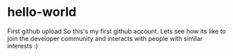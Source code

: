 # hello-world
First github upload
So this's my first github account. Lets see how its like to join the developer community and interacts with people 
with similar interests :)
